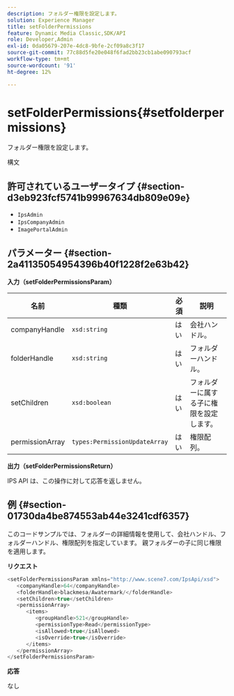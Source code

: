 ```yaml
---
description: フォルダー権限を設定します。
solution: Experience Manager
title: setFolderPermissions
feature: Dynamic Media Classic,SDK/API
role: Developer,Admin
exl-id: 0da05679-207e-4dc8-9bfe-2cf09a8c3f17
source-git-commit: 77c88d5fe20e048f6fad2bb23cb1abe090793acf
workflow-type: tm+mt
source-wordcount: '91'
ht-degree: 12%

---
```


# setFolderPermissions{#setfolderpermissions}

フォルダー権限を設定します。

構文

## 許可されているユーザータイプ {#section-d3eb923fcf5741b99967634db809e09e}

* `IpsAdmin`
* `IpsCompanyAdmin`
* `ImagePortalAdmin`

## パラメーター {#section-2a41135054954396b40f1228f2e63b42}

**入力（setFolderPermissionsParam）**

| 名前 | 種類 | 必須 | 説明 |
|---|---|---|---|
| companyHandle | `xsd:string` | はい | 会社ハンドル。 |
| folderHandle | `xsd:string` | はい | フォルダーハンドル。 |
| setChildren | `xsd:boolean` | はい | フォルダーに属する子に権限を設定します。 |
| permissionArray | `types:PermissionUpdateArray` | はい | 権限配列。 |

**出力（setFolderPermissionsReturn）**

IPS API は、この操作に対して応答を返しません。

## 例 {#section-01730da4be874553ab44e3241cdf6357}

このコードサンプルでは、フォルダーの詳細情報を使用して、会社ハンドル、フォルダーハンドル、権限配列を指定しています。 親フォルダーの子に同じ権限を適用します。

**リクエスト**

```java
<setFolderPermissionsParam xmlns="http://www.scene7.com/IpsApi/xsd">
   <companyHandle>64</companyHandle>
   <folderHandle>blackmesa/Awatermark/</folderHandle>
   <setChildren>true</setChildren>
   <permissionArray>
      <items>
         <groupHandle>521</groupHandle>
         <permissionType>Read</permissionType>
         <isAllowed>true</isAllowed>
         <isOverride>true</isOverride>
      </items>
   </permissionArray>
</setFolderPermissionsParam>
```

**応答**

なし
